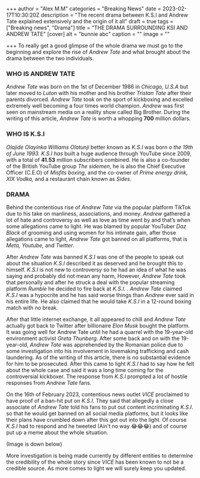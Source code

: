 +++
author = "Alex M.M"
categories = "Breaking News"
date = 2023-02-17T10:30:20Z
description = "The recent drama between K.S.I and Andrew Tate explained extensively and the origin of it all"
draft = true
tags = ["Breaking news", "Drama"]
title = "THE DRAMA SURROUNDING KSI AND ANDREW TATE"
[cover]
alt = "bunnie abc"
caption = ""
image = ""

+++
To really get a good glimpse of the whole drama we must go to the beginning and explore the rise of _Andrew Tate_ and what brought about the drama between the two individuals.

### WHO IS ANDREW TATE

_Andrew Tate_ was born on the 1st of December 1986 in _Chicago, U.S.A_ but later moved to _Luton_ with his mother and his brother _Tristan Tate_ after their parents divorced. _Andrew Tate_ took on the sport of kickboxing and excelled extremely well becoming a four times world champion. _Andrew_ was first seen on mainstream media on a reality show called Big Brother. During the writing of this article, _Andrew Tate_ is worth a whopping **700** million dollars.

### WHO IS K.S.I

_Olajide Olayinka Williams Olatunji_ better known as _K.S.I_ was born o _the 19th of June 1993. K.S.I has_ built a huge audience through YouTube since 2009, with a total of **41.53** million subscribers combined. He is also a co-founder of the British YouTube group _The sidemen_, he is also the Chief Executive Officer (C.E.O) of _Misfits boxing,_ and the co-owner of _Prime energy drink, XIX Vodka,_ and a restaurant chain known as _Sides_.

### DRAMA

Behind the contentious rise of _Andrew Tate_ via the popular platform TikTok due to his take on manliness, associations, and money. _Andrew_ gathered a lot of hate and controversy as well as love as time went by and that’s when some allegations came to light. He was blamed by popular YouTuber _Daz Black_ of grooming and using women for his intimate gain, after those allegations came to light, _Andrew Tate_ got banned on all platforms, that is _Meta, Youtube,_ and _Twitter_.

After _Andrew Tate_ was banned _K.S.I_ was one of the people to speak out about the situation _K.S.I_ described it as deserved and he brought this to himself. _K.S.I_  is not new to controversy so he had an idea of what he was saying and probably did not mean any harm, However, _Andrew Tate_ took that personally and after he struck a deal with the popular streaming platform _Rumble_ he decided to fire back at _K.S.I_. . _Andrew Tate_ claimed _K.S.I_ was a hypocrite and he has said worse things than _Andrew_ ever said in his entire life. He also claimed that he would take _K.S.I_  in a 12-round boxing match with no break.

After that little internet exchange, it all appeared to chill and _Andrew Tate_ actually got back to Twitter after billionaire _Elon Musk_ bought the platform. It was going well for Andrew Tate until he had a quarrel with the 19-year-old environment activist _Greta Thunberg_. After some back and on with the 19-year-old, _Andrew Tate_ was apprehended by the Romanian police due to some investigation into his involvement in lovemaking trafficking and cash laundering. As of the writing of this article, there is no substantial evidence for him to be prosecuted. After this came to light _K.S.I_ had to say how he felt about the whole case and said it was a long time coming for the controversial kickboxer. The response from _K.S.I_ prompted a lot of hostile responses from _Andrew Tate_ fans.

On the 16th of February 2023, contentious news outlet _VICE_ proclaimed to have proof of a ban-hit put on _K.S.I_. They said that allegedly a close associate of _Andrew Tate_ told his fans to put out content incriminating _K.S.I_. so that he would get banned on all social media platforms, but it looks like their plans have crumbled down after this got out into the light. Of course _K.S.I_  had to respond and he tweeted (Ain’t no way 😂😂😂) and of course put up a meme about the whole situation.

(Image is down below)

More investigation is being made currently by different entities to determine the credibility of the whole story since _VICE_ has been known to not be a credible source. As more comes to light we will surely keep you updated.